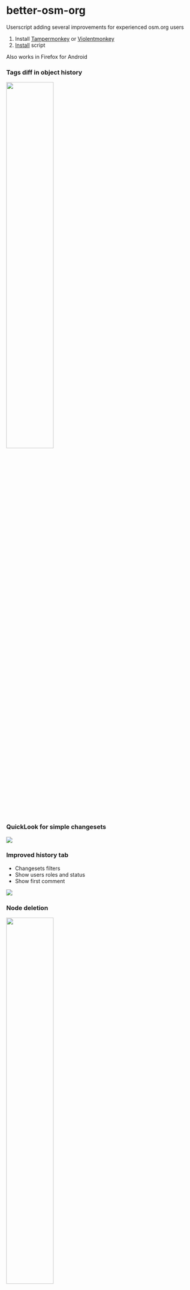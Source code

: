 # better-osm-org

Userscript adding several improvements for experienced osm.org users

1. Install [Tampermonkey](https://www.tampermonkey.net) or [Violentmonkey](https://violentmonkey.github.io/)
2. [Install](https://raw.githubusercontent.com/deevroman/better-osm-org/master/better-osm-org.user.js) script

Also works in Firefox for Android

### Tags diff in object history

  <img src="img/diff.png" width="50%">

### QuickLook for simple changesets

  <img src="img/changeset-quicklook.jpg">

### Improved history tab

- Changesets filters
- Show users roles and status
- Show first comment

<img src="img/changesets-filter.png">

### Node deletion

  <img src="img/delete.png" width="50%">

### Satellite layer

  <img src="img/notes-sat.jpg" width="50%">

### Stat HDYC in profile (Firefox only)

  <img src="img/hdyc.jpg" width="50%">

### Dark mode for map and iD

<img src="img/dark-map.png" width="50%">

<img src="img/dark-id.png" width="50%">

Based on [OpenStreetMap Dark Theme by AlexPS](https://userstyles.world/style/15596/openstreetmap-dark-theme)

### Edit war detector

<img src="img/edit-war-detector.png" width="50%">

### Display photos and traces in notes

<img src="img/photos-and-traces-in-notes.png" width="50%">

Photos are also displayed in the tags `panoramax=*` and `wikimedia_commons=*`

### Hotkeys

- `<` `>` for user changesets
- `N` — on/off notes layer
- `D` — on/off Map Data layer
- `G` — on/off GPS tracks layer
- `S` — on/off satellite layer (Firefox only)
- `H` — open object history
- `1` — open first version of object
- `Z` — zoom to changeset/object bbox
- `E` — Open editor
- `8`/`9` — prev/next map position
- `O`— open OSMCha
- `shift` + `O` — open Achavi

Experimental hotkeys:
- `K` `L` — navigation between changeset elements
- `J` — open objects from changesets in JOSM
- `shift` + `J` — open objects from changesets in Level0
- `shift` + `L` — pan to current location
- `shift` + `H` — open My changesets
- `Y` — open Yandex.Panoramas
- `shift` + `E` — open second editor
- `shift` + `N` — create new note
- `C` — Open changeset of object version
- `Q` — Close sidebar
- `shift + Z` — pan to real changeset bbox (without relations bboxes)
- `0` — zoom to global view
- ` — hide geometry from map
- `T` — toggle between compact and full tags diff mode
- `U` — open user profile
- `shift` + `U` — open your profile
- `shift` + `/` — search with Overpass

### Other

- [x] Changeset revert button
- [x] OSMCha dis/likes
- [x] Display way/relation versions

- [x] Search deleted author of changeset
- [x] Template responses when closing notes/changeset 👌/ 👋
+ [x] Add Rapid into Edit menu

- Mass actions with changesets
-
    + [x] mass revert via osm-revert
-
    + [x] copy ids for JOSM
-
    + [x] via remote control JOSM
-
    + [x] load 300 changeset
-
    + [x] open multiple changesets on one page 
- [x] Highlight `fixme=*`, `note=*`
- [x] opening_hours validator
- [x] Render `direction=*`
- [x] Resizable sidebar
- [x] Settings
- [x] Hide active note highlight
- [x] Click on time for show ISO-time
- [x] Open external links in new tab 
- Clickable:
- + [x] ID and names in object header
- + [x] Hashtags in changeset comment
- + [x] Changeset IDs in comments
- + [x] `revert:id`, `closed:note`, `redacted_changesets` key in changeset
- + [x] `panoramax=*`, `mapillary=*` tags
- + [ ] use tag2link
- [x] Display GPS photos and tracks in StreetComplete notes
- [x] Display photos from Panoramax and Wikimedia Commons in tags
- [x] Display GPS-tracks
- [x] Shortening long URLs in comments: https://www.openstreetmap.org → osm.org
- [x] Shortening `v:`, `ideditor:` keys in changesets tags and hide `host=https://www.openstreetmap.org/edit`
- [x] Display number of comments to changesets on the map item page
- [x] Display the user's previous usernames (via [OSM User Names Database](https://github.com/zverik/whosthat))
- Bypass OSMF Redactions
- + [x] Show redacted tags
- + [ ] Show redacted geometry 
- [ ] taginfo: new overpass links
- + [x] search relation roles
- + [x] search keys on Key length page
- File viewer via Drag&Drop β
- + [x] geotagged photos
- + [x] .gpx
- + [x] .geojson
- + [x] .osm

### Ideas

- [ ] in-browser reverter
- [ ] Changesets feed like who did it
- [ ] Jump to overpass from tags
- [ ] Custom links to geo services (like OSM Smart Menu) 
- [ ] Mark reviewed changesets
- [ ] Public transport viewer and validator
- [ ] Hide resolved notes
- [ ] Collapse name tags
- Measurement
- + [ ] Calc area size
- + [ ] Distance between points
- [ ] Integrate https://github.com/Zverik/osmtags-editor
- [ ] Edit tags in Overpass Turbo
- [ ] Tutorial
- [ ] {{bbox}} on/off in Overpass Turbo
- [ ] Improve data view
- + [ ] Hide ways
- + [ ] Filters
- + [ ] Colors
- [ ] Localization
- [ ] Improve search
-
  + [ ] Filter by object type
-
  + [ ] Improve default zoom
-
  + [ ] Photon?
-
  + [x] Overpass (`shift` + `/`)
- [ ] Custom overlays for iD
-
    + [ ] Strava (Hard, need bypass CORS)
- [ ] Show nearest example for map legend
- [ ] website & iD helper for translator (open search query into translation platform)
- [ ] show in quick look the base way tag
- [ ] Fast tags copy from wiki
- [ ] nakarte.me: line drawing

Maybe

- [ ] Support OpenHistoricalMap
- [ ] Move object from OSM into OpenHistoricalMap
- [ ] Bookmarks on map (like Organic Maps)

### Other

- [Discussion on forum](https://community.openstreetmap.org/t/better-osm-org-a-script-that-adds-useful-little-things-to-osm-org/121670)
- [OSM Wiki](https://wiki.openstreetmap.org/wiki/Better-osm-org)
- [Greasy Fork](https://greasyfork.org/en/scripts/517486-better-osm-org)
- [Issues](https://github.com/deevroman/better-osm-org/issues?q=sort%3Aupdated-desc+is%3Aissue+is%3Aopen)
- [Mastodon](https://en.osm.town/@foxy)

### Other extensions
- [OpenStreetMap Tags Editor](https://github.com/Zverik/osmtags-editor)
- [OpenStreetMap Human-readable Wikidata](https://community.openstreetmap.org/t/announcing-human-readable-wikidata-browser-plugins-for-openstreetmap-org/108180)

### Projects that are used directly or indirectly in the script

- [exif-js](https://github.com/exif-js/exif-js) — to read the coordinates of the photos that you drag using Drag&Drop
- [GM_config](https://github.com/sizzlemctwizzle/GM_config) — settings framework for UserScripts
- [LetItSnow](https://github.com/DevBubba/Bookmarklets/blob/main/Screen/LetItSnow.js) — Easter New Year's Egg
- [opening_hours.js](https://github.com/opening-hours/opening_hours.js) — for opening_hours tags validation
- [OpenStreetMap Dark Theme](https://userstyles.world/style/15596/openstreetmap-dark-theme) — dark theme was the foundation based on this style
- [OpenStreetMap Statistics](https://github.com/piebro/openstreetmap-statistics) — The script uses the rules from this project to normalize the names of OSM editors
- [osmtogeojson](https://github.com/tyrasd/osmtogeojson) — converts OSM data to GeoJSON
- [osm-auth](https://github.com/osmlab/osm-auth) — for authentication with OpenStreetMap
- [SVG Spinners](https://github.com/n3r4zzurr0/svg-spinners) — for more beautiful spinner when you upload edits in iD in dark mode
- ...

p.s. External libraries are hosted in fork repositories (if possible) controlled by me, and imported with [Subresource Integrity](https://www.tampermonkey.net/documentation.php#api:Subresource_Integrity)
